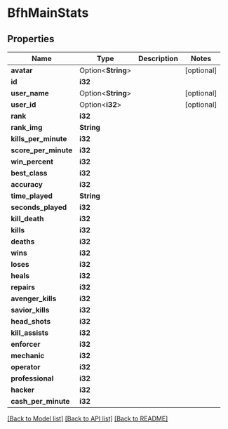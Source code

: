 # BfhMainStats

## Properties

Name | Type | Description | Notes
------------ | ------------- | ------------- | -------------
**avatar** | Option<**String**> |  | [optional]
**id** | **i32** |  | 
**user_name** | Option<**String**> |  | [optional]
**user_id** | Option<**i32**> |  | [optional]
**rank** | **i32** |  | 
**rank_img** | **String** |  | 
**kills_per_minute** | **i32** |  | 
**score_per_minute** | **i32** |  | 
**win_percent** | **i32** |  | 
**best_class** | **i32** |  | 
**accuracy** | **i32** |  | 
**time_played** | **String** |  | 
**seconds_played** | **i32** |  | 
**kill_death** | **i32** |  | 
**kills** | **i32** |  | 
**deaths** | **i32** |  | 
**wins** | **i32** |  | 
**loses** | **i32** |  | 
**heals** | **i32** |  | 
**repairs** | **i32** |  | 
**avenger_kills** | **i32** |  | 
**savior_kills** | **i32** |  | 
**head_shots** | **i32** |  | 
**kill_assists** | **i32** |  | 
**enforcer** | **i32** |  | 
**mechanic** | **i32** |  | 
**operator** | **i32** |  | 
**professional** | **i32** |  | 
**hacker** | **i32** |  | 
**cash_per_minute** | **i32** |  | 

[[Back to Model list]](../README.md#documentation-for-models) [[Back to API list]](../README.md#documentation-for-api-endpoints) [[Back to README]](../README.md)


